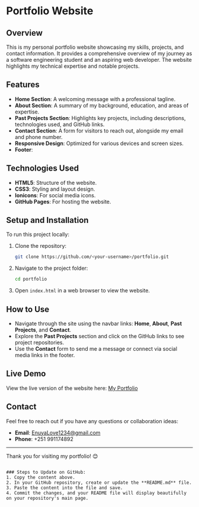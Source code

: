 # **Portfolio Website**

## **Overview**
This is my personal portfolio website showcasing my skills, projects, and contact information. It provides a comprehensive overview of my journey as a software engineering student and an aspiring web developer. The website highlights my technical expertise and notable projects.

## **Features**
- **Home Section**: A welcoming message with a professional tagline.
- **About Section**: A summary of my background, education, and areas of expertise.
- **Past Projects Section**: Highlights key projects, including descriptions, technologies used, and GitHub links.
- **Contact Section**: A form for visitors to reach out, alongside my email and phone number.
- **Responsive Design**: Optimized for various devices and screen sizes.
- **Footer**:

## **Technologies Used**
- **HTML5**: Structure of the website.
- **CSS3**: Styling and layout design.
- **Ionicons**: For social media icons.
- **GitHub Pages**: For hosting the website.

## **Setup and Installation**
To run this project locally:
1. Clone the repository:
   ```bash
   git clone https://github.com/<your-username>/portfolio.git
   ```
2. Navigate to the project folder:
   ```bash
   cd portfolio
   ```
3. Open `index.html` in a web browser to view the website.

## **How to Use**
- Navigate through the site using the navbar links: **Home**, **About**, **Past Projects**, and **Contact**.
- Explore the **Past Projects** section and click on the GitHub links to see project repositories.
- Use the **Contact** form to send me a message or connect via social media links in the footer.

## **Live Demo**
View the live version of the website here: [My Portfolio](https://nimble-moonbeam-7116c9.netlify.app/)

## **Contact**
Feel free to reach out if you have any questions or collaboration ideas:
- **Email**: EnuyaLove1234@gmail.com
- **Phone**: +251 991174892

---

Thank you for visiting my portfolio! 😊
```

### Steps to Update on GitHub:
1. Copy the content above.
2. In your GitHub repository, create or update the **README.md** file.
3. Paste the content into the file and save.
4. Commit the changes, and your README file will display beautifully on your repository's main page.
